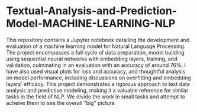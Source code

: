 # Textual-Analysis-and-Prediction-Model-MACHINE-LEARNING-NLP

This repository contains a Jupyter notebook detailing the development and evaluation of a machine learning model for Natural Language Processing. The project encompasses a full cycle of data preparation, model building using sequential neural networks with embedding layers, training, and validation, culminating in an evaluation with an accuracy of around 76%. I have also used visual plots for loss and accuracy, and thoughtful analysis on model performance, including discussions on overfitting and embedding layers' efficacy. This project demonstrates a rigorous approach to text data analysis and predictive modeling, making it a valuable reference for similar tasks in the field of NLP. We divide the work in small tasks and attempt to acheive them to see the overall "big" picture
